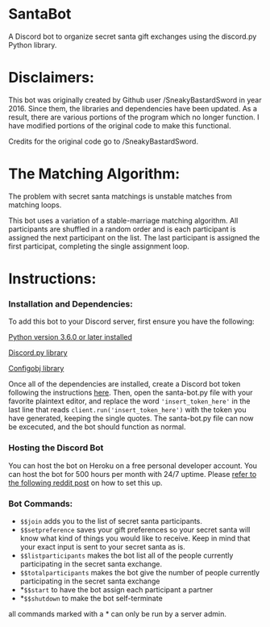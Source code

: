 # SantaBot

A Discord bot to organize secret santa gift exchanges using the discord.py Python library.

Disclaimers:
======

This bot was originally created by Github user /SneakyBastardSword in year 2016. Since them, the libraries and dependencies have been updated. As a result, there are various portions of the program which no longer function. I have modified portions of the original code to make this functional.

Credits for the original code go to /SneakyBastardSword.

The Matching Algorithm:
======

The problem with secret santa matchings is unstable matches from matching loops.

This bot uses a variation of a stable-marriage matching algorithm. All participants are shuffled in a random order and is each participant is assigned the next participant on the list. The last participant is assigned the first participat, completing the single assignment loop.

Instructions: 
======
### Installation and Dependencies:

To add this bot to your Discord server, first ensure you have the following:

[Python version 3.6.0 or later installed](https://www.python.org/downloads/)

[Discord.py library](https://github.com/Rapptz/discord.py)

[Configobj library](http://www.voidspace.org.uk/python/configobj.html#installing)

Once all of the dependencies are installed, create a Discord bot token following the instructions [here](https://github.com/reactiflux/discord-irc/wiki/Creating-a-discord-bot-&-getting-a-token). Then, open the santa-bot.py file with your favorite plaintext editor, and replace the word `'insert_token_here'` in the last line that reads `client.run('insert_token_here')` with the token you have generated, keeping the single quotes. The santa-bot.py file can now be excecuted, and the bot should function as normal.

### Hosting the Discord Bot

You can host the bot on Heroku on a free personal developer account. You can host the bot for 500 hours per month with 24/7 uptime. Please [refer to the following reddit post](https://www.reddit.com/r/discordapp/comments/6qqtup/guide_creating_and_hosting_a_discord_bot_for_free/) on how to set this up.

### Bot Commands:

- `$$join` adds you to the list of secret santa participants.
- `$$setpreference` saves your gift preferences so your secret santa will know what kind of things you would like to receive. Keep in mind that your exact input is sent to your secret santa as is. 
- `$$listparticipants` makes the bot list all of the people currently participating in the secret santa exchange.
- `$$totalparticipants` makes the bot give the number of people currently participating in the secret santa exchange
- *`$$start` to have the bot assign each participant a partner
- *`$$shutdown` to make the bot self-terminate

all commands marked with a * can only be run by a server admin.